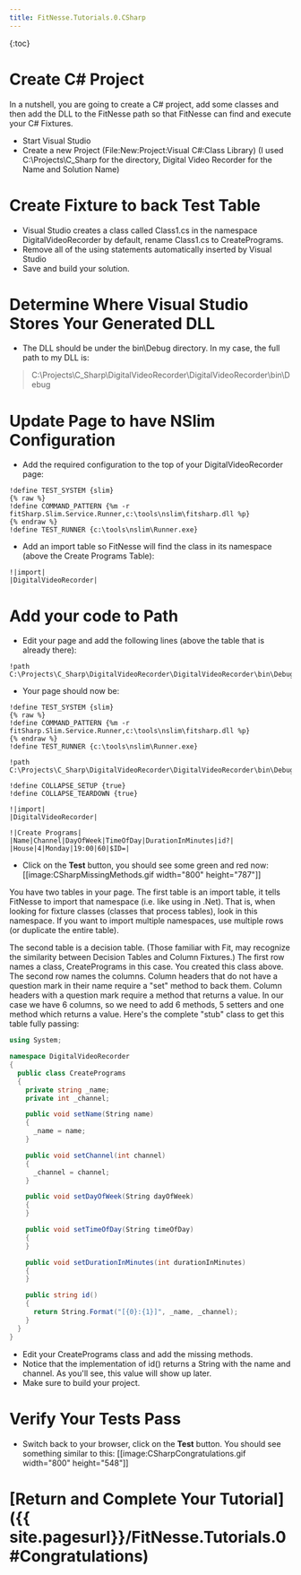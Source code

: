```yaml
---
title: FitNesse.Tutorials.0.CSharp
---
```

{:toc}
# Create C# Project
In a nutshell, you are going to create a C# project, add some classes and then add the DLL to the FitNesse path so that FitNesse can find and execute your C# Fixtures.

* Start Visual Studio
* Create a new Project (File:New:Project:Visual C#:Class Library) (I used C:\Projects\C_Sharp for the directory, Digital Video Recorder for the Name and Solution Name)

# Create Fixture to back Test Table
* Visual Studio creates a class called Class1.cs in the namespace DigitalVideoRecorder by default, rename Class1.cs to CreatePrograms.
* Remove all of the using statements automatically inserted by Visual Studio
* Save and build your solution.

# Determine Where Visual Studio Stores Your Generated DLL
* The DLL should be under the bin\Debug directory. In my case, the full path to my DLL is:
> C:\Projects\C_Sharp\DigitalVideoRecorder\DigitalVideoRecorder\bin\Debug

# Update Page to have NSlim Configuration
* Add the required configuration to the top of your DigitalVideoRecorder page:
```
!define TEST_SYSTEM {slim}
{% raw %}
!define COMMAND_PATTERN {%m -r fitSharp.Slim.Service.Runner,c:\tools\nslim\fitsharp.dll %p}
{% endraw %}
!define TEST_RUNNER {c:\tools\nslim\Runner.exe}
```

* Add an import table so FitNesse will find the class in its namespace (above the Create Programs Table):
```
!|import|
|DigitalVideoRecorder|
```

# Add your code to Path
* Edit your page and add the following lines (above the table that is already there):
```
!path C:\Projects\C_Sharp\DigitalVideoRecorder\DigitalVideoRecorder\bin\Debug\DigitalVideoRecorder.dll
```

* Your page should now be:
```
!define TEST_SYSTEM {slim}
{% raw %}
!define COMMAND_PATTERN {%m -r fitSharp.Slim.Service.Runner,c:\tools\nslim\fitsharp.dll %p}
{% endraw %}
!define TEST_RUNNER {c:\tools\nslim\Runner.exe}

!path C:\Projects\C_Sharp\DigitalVideoRecorder\DigitalVideoRecorder\bin\Debug\DigitalVideoRecorder.dll

!define COLLAPSE_SETUP {true}
!define COLLAPSE_TEARDOWN {true}

!|import|
|DigitalVideoRecorder|
 
!|Create Programs|
|Name|Channel|DayOfWeek|TimeOfDay|DurationInMinutes|id?|
|House|4|Monday|19:00|60|$ID=|
```

* Click on the **Test** button, you should see some green and red now:
[[image:CSharpMissingMethods.gif width="800" height="787"]]

You have two tables in your page. The first table is an import table, it tells FitNesse to import that namespace (i.e. like using in .Net). That is, when looking for fixture classes (classes that process tables), look in this namespace. If you want to import multiple namespaces, use multiple rows (or duplicate the entire table).

The second table is a decision table. (Those familiar with Fit, may recognize the similarity between Decision Tables and Column Fixtures.) The first row names a class, CreatePrograms in this case. You created this class above. The second row names the columns. Column headers that do not have a question mark in their name require a "set" method to back them. Column headers with a question mark require a method that returns a value. In our case we have 6 columns, so we need to add 6 methods, 5 setters and one method which returns a value. Here's the complete "stub" class to get this table fully passing:
```csharp
using System;

namespace DigitalVideoRecorder
{
  public class CreatePrograms
  {
    private string _name;
    private int _channel;

    public void setName(String name)
    {
      _name = name;
    }

    public void setChannel(int channel)
    {
      _channel = channel;
    }

    public void setDayOfWeek(String dayOfWeek)
    {
    }

    public void setTimeOfDay(String timeOfDay)
    {
    }

    public void setDurationInMinutes(int durationInMinutes)
    {
    }

    public string id()
    {
      return String.Format("[{0}:{1}]", _name, _channel);
    }
  }
}
```

* Edit your CreatePrograms class and add the missing methods.
* Notice that the implementation of id() returns a String with the name and channel. As you'll see, this value will show up later.
* Make sure to build your project.

# Verify Your Tests Pass
* Switch back to your browser, click on the **Test** button. You should see something similar to this:
[[image:CSharpCongratulations.gif width="800" height="548"]]

# [Return and Complete Your Tutorial]({{ site.pagesurl}}/FitNesse.Tutorials.0#Congratulations)
 
